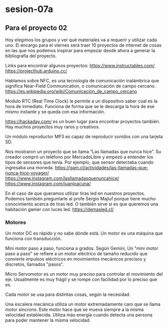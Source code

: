 # sesion-07a

## Para el proyecto 02

Hoy elegimos los grupos y ver qué materiales va a requerir y utilizar cada uno.
El encargo para el viernes será traer 10 proyectos de internet de cosas en las que nos podemos inspirar para empezar desde ahora a generar la bibliografía del proyecto.

Links para encontrar algunos proyectos:
<https://www.instructables.com/>
<https://projecthub.arduino.cc/>

Hablamos sobre NFC, es una tecnología de comunicación inalámbrica que significa Near-Field Communication, o comunicación de campo cercano. <https://es.wikipedia.org/wiki/Comunicación_de_campo_cercano>

Modulo RTC (Real Time Clock) le permite a un dispositivo saber cual es la hora de inmediato. Funciona de forma que se le descarga la hora de ese mismo instante y se queda con esa información.

<https://hackaday.com/> es un buen lugar para encontrar proyectos también. Hay muchos proyectos muy raros y creativos.

Un módulo reproductor MP3 es capaz de reproducir sonidos con una tarjeta SD.

Nos mostraron un proyecto que se llama “Las llamadas que nunca hice”. Su creador compró un teléfono por MercadoLibre y empezó a entender los tipos de sensores que tenía. Por ejemplo, que sensor detectaba cuando ingresaba una moneda. <https://gam.cl/actividades/las-llamadas-que-nunca-hice-voyager/>
<https://www.instagram.com/lasllamadasquenuncahice/>
<https://www.instagram.com/juanjoacuna/>

En el caso de que queramos utilizar tiras led en nuestros proyectos. Podemos también preguntarle al profe Sergio Majluf porque tiene mucho conocimiento acerca de tiras led. O también sirve si es que queremos una habitación gamer con luces led. <https://demasled.cl/> 


### Motores

Un motor DC es rápido y no sabe dónde está. Un motor es una máquina que funciona con transducción.

Mini motor paso a paso, funciona a grados. Según Gemini, 
Un "mini motor paso a paso" se refiere a un motor eléctrico de tamaño reducido que convierte impulsos eléctricos en movimientos mecánicos precisos y discretos, llamados "pasos".

Micro Servomotor es un motor muy preciso para controlar el movimiento del eje. Usualmente es muy frágil y se rompe con facilidad por lo preciso que es.

Cada motor se usa para distintas cosas, según la necesidad.

Una escalera mecánica utiliza un motor extremadamente caro que se llama motor síncrono. Este motor hace que se mueva siempre a la misma velocidad establecida. Utiliza más energía cuando detecta una persona para poder mantener la misma velocidad.


